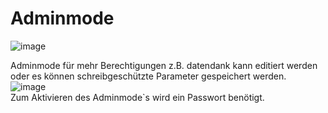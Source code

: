 # Adminmode

![image](HelpImages/image95.png)  

Adminmode für mehr Berechtigungen z.B. datendank kann editiert werden oder es können schreibgeschützte Parameter gespeichert werden.  
![image](HelpImages/image96.png)  
Zum Aktivieren des Adminmode\`s wird ein Passwort benötigt.  
